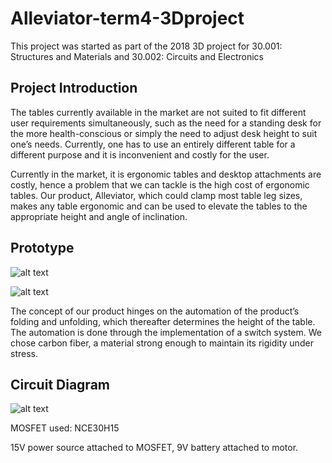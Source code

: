 # Alleviator-term4-3Dproject

This project was started as part of the 2018 3D project for 30.001: Structures and Materials and 30.002: Circuits and Electronics

## Project Introduction
The tables currently available in the market are not suited to fit different user requirements simultaneously, such as the need for a standing desk for the more health-conscious or simply the need to adjust desk height to suit one’s needs. Currently, one has to use an entirely different table for a different purpose and it is inconvenient and costly for the user.  
 
Currently in the market, it is ergonomic tables and desktop attachments are costly, hence a problem that we can tackle is the high cost of ergonomic tables. Our product, Alleviator, which could clamp most table leg sizes, makes any table ergonomic and can be used to elevate the tables to the appropriate height and angle of inclination.

## Prototype 

![alt text](https://github.com/weiying98/alleviator-term4-3Dproject/raw/master/prototype1.png)

![alt text](https://github.com/weiying98/alleviator-term4-3Dproject/raw/master/prototype2.png)

The concept of our product hinges on the automation of the product’s folding and unfolding, which thereafter determines the height of the table. The automation is done through the implementation of a switch system. We chose carbon fiber, a material strong enough to maintain its rigidity under stress.

## Circuit Diagram
![alt text](https://github.com/weiying98/alleviator-term4-3Dproject/raw/master/schemeit-project.png)

MOSFET used: NCE30H15

15V power source attached to MOSFET, 9V battery attached to motor. 
